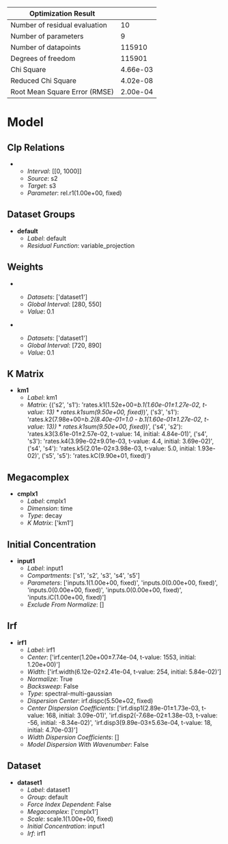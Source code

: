 | Optimization Result           |          |
|-------------------------------|----------|
| Number of residual evaluation | 10       |
| Number of parameters          | 9        |
| Number of datapoints          | 115910   |
| Degrees of freedom            | 115901   |
| Chi Square                    | 4.66e-03 |
| Reduced Chi Square            | 4.02e-08 |
| Root Mean Square Error (RMSE) | 2.00e-04 |

# Model

## Clp Relations

- **&nbsp;**
  - _Interval_: [[0, 1000]]
  - _Source_: s2
  - _Target_: s3
  - _Parameter_: rel.r1(1.00e+00, fixed)


## Dataset Groups

- **default**
  - _Label_: default
  - _Residual Function_: variable_projection


## Weights

- **&nbsp;**
  - _Datasets_: ['dataset1']
  - _Global Interval_: [280, 550]
  - _Value_: 0.1

- **&nbsp;**
  - _Datasets_: ['dataset1']
  - _Global Interval_: [720, 890]
  - _Value_: 0.1


## K Matrix

- **km1**
  - _Label_: km1
  - _Matrix_: {('s2', 's1'): 'rates.k1(1.52e+00=_b.1(1.60e-01±1.27e-02, t-value: 13)_ * _rates.k1sum(9.50e+00, fixed)_)', ('s3', 's1'): 'rates.k2(7.98e+00=_b.2(8.40e-01=1.0 - _b.1(1.60e-01±1.27e-02, t-value: 13)_)_ * _rates.k1sum(9.50e+00, fixed)_)', ('s4', 's2'): 'rates.k3(3.61e-01±2.57e-02, t-value: 14, initial: 4.84e-01)', ('s4', 's3'): 'rates.k4(3.99e-02±9.01e-03, t-value: 4.4, initial: 3.69e-02)', ('s4', 's4'): 'rates.k5(2.01e-02±3.98e-03, t-value: 5.0, initial: 1.93e-02)', ('s5', 's5'): 'rates.kC(9.90e+01, fixed)'}


## Megacomplex

- **cmplx1**
  - _Label_: cmplx1
  - _Dimension_: time
  - _Type_: decay
  - _K Matrix_: ['km1']


## Initial Concentration

- **input1**
  - _Label_: input1
  - _Compartments_: ['s1', 's2', 's3', 's4', 's5']
  - _Parameters_: ['inputs.1(1.00e+00, fixed)', 'inputs.0(0.00e+00, fixed)', 'inputs.0(0.00e+00, fixed)', 'inputs.0(0.00e+00, fixed)', 'inputs.iC(1.00e+00, fixed)']
  - _Exclude From Normalize_: []


## Irf

- **irf1**
  - _Label_: irf1
  - _Center_: ['irf.center(1.20e+00±7.74e-04, t-value: 1553, initial: 1.20e+00)']
  - _Width_: ['irf.width(6.12e-02±2.41e-04, t-value: 254, initial: 5.84e-02)']
  - _Normalize_: True
  - _Backsweep_: False
  - _Type_: spectral-multi-gaussian
  - _Dispersion Center_: irf.dispc(5.50e+02, fixed)
  - _Center Dispersion Coefficients_: ['irf.disp1(2.89e-01±1.73e-03, t-value: 168, initial: 3.09e-01)', 'irf.disp2(-7.68e-02±1.38e-03, t-value: -56, initial: -8.34e-02)', 'irf.disp3(9.89e-03±5.63e-04, t-value: 18, initial: 4.70e-03)']
  - _Width Dispersion Coefficients_: []
  - _Model Dispersion With Wavenumber_: False


## Dataset

- **dataset1**
  - _Label_: dataset1
  - _Group_: default
  - _Force Index Dependent_: False
  - _Megacomplex_: ['cmplx1']
  - _Scale_: scale.1(1.00e+00, fixed)
  - _Initial Concentration_: input1
  - _Irf_: irf1


